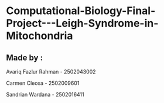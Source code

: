# Computational-Biology-Final-Project---Leigh-Syndrome-in-Mitochondria

## Made by :

Avariq Fazlur Rahman - 2502043002

Carmen Cleosa - 2502009601

Sandrian Wardana - 2502016411
